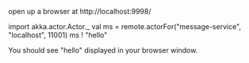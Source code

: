 open up a browser at http://localhost:9998/

import akka.actor.Actor._
val ms = remote.actorFor("message-service", "localhost", 11001)
ms ! "hello"

You should see "hello" displayed in your browser window.
